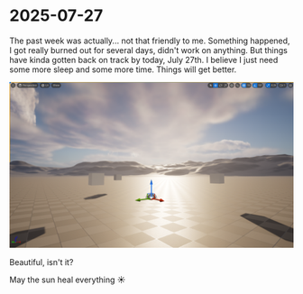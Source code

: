 # 2025-07-27

The past week was actually... not that friendly to me. Something happened, I got really burned out for several days, didn't work on anything. But things have kinda gotten back on track by today, July 27th. I believe I just need some more sleep and some more time. Things will get better.

![](https://raw.githubusercontent.com/DavidCai1874/my-tech-art-station-assets-storage-01/main/20250727161203.png)

Beautiful, isn't it?

May the sun heal everything ☀